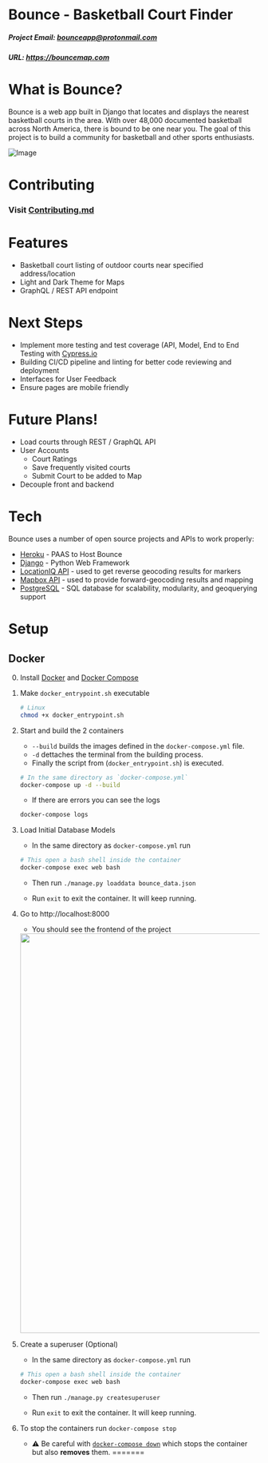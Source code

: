 # Bounce - Basketball Court Finder
##### Project Email: bounceapp@protonmail.com
##### URL: https://bouncemap.com
 
# What is Bounce?

Bounce is a web app built in Django that locates and displays the nearest basketball courts in the area. With over 48,000 documented basketball across North America, there is bound to be one near you. The goal of this project is to build a community for basketball and other sports enthusiasts.

![Image](https://i.ibb.co/Mp1dxwB/readme.jpg)

# Contributing
### Visit [Contributing.md](https://github.com/cfahlgren1/Bounce/blob/postgis/CONTRIBUTING.md)

# Features
  - Basketball court listing of outdoor courts near specified address/location
  - Light and Dark Theme for Maps
  - GraphQL / REST API endpoint
  
 # Next Steps
  - Implement more testing and test coverage (API, Model, End to End Testing with [Cypress.io](https://cypress.io)
  - Building CI/CD pipeline and linting for better code reviewing and deployment
  - Interfaces for User Feedback
  - Ensure pages are mobile friendly

# Future Plans!
  - Load courts through REST / GraphQL API
  - User Accounts
    - Court Ratings
    - Save frequently visited courts
    - Submit Court to be added to Map
  - Decouple front and backend

# Tech
Bounce uses a number of open source projects and APIs to work properly:
* [Heroku](https://www.heroku.com/) - PAAS to Host Bounce
* [Django](https://www.djangoproject.com/) - Python Web Framework
* [LocationIQ API](https://locationiq.com/) - used to get reverse geocoding results for markers
* [Mapbox API](https://www.mapbox.com) - used to provide forward-geocoding results and mapping
* [PostgreSQL](https://www.postgresql.org/) - SQL database for scalability, modularity, and geoquerying support

# Setup

## Docker

0. Install [Docker](https://docs.docker.com/get-docker/) and [Docker Compose](https://docs.docker.com/compose/install/)

1.  Make `docker_entrypoint.sh` executable
    ```bash
    # Linux
    chmod +x docker_entrypoint.sh
    ```

2.  Start and build the 2 containers

    -   `--build` builds the images defined in the `docker-compose.yml` file.
    -   `-d` dettaches the terminal from the building process.
    -   Finally the script from (`docker_entrypoint.sh`) is executed.

    ```bash
    # In the same directory as `docker-compose.yml`
    docker-compose up -d --build
    ```

    - If there are errors you can see the logs
    ```bash
    docker-compose logs
    ```

3. Load Initial Database Models

    - In the same directory as `docker-compose.yml` run
    ```bash
    # This open a bash shell inside the container
    docker-compose exec web bash
    ```

    - Then run `./manage.py loaddata bounce_data.json`
    
    - Run `exit` to exit the container. It will keep running.


4. Go to http://localhost:8000

    - You should see the frontend of the project

    <img src="https://i.imgur.com/JDQp06y.png" width="800">

5. Create a superuser (Optional)

    - In the same directory as `docker-compose.yml` run
    ```bash
    # This open a bash shell inside the container
    docker-compose exec web bash
    ```

    - Then run `./manage.py createsuperuser`
    
    - Run `exit` to exit the container. It will keep running.


6. To stop the containers run `docker-compose stop`

    - :warning: Be careful with [`docker-compose down`](https://docs.docker.com/compose/reference/down/) which stops the container but also **removes** them.
=======